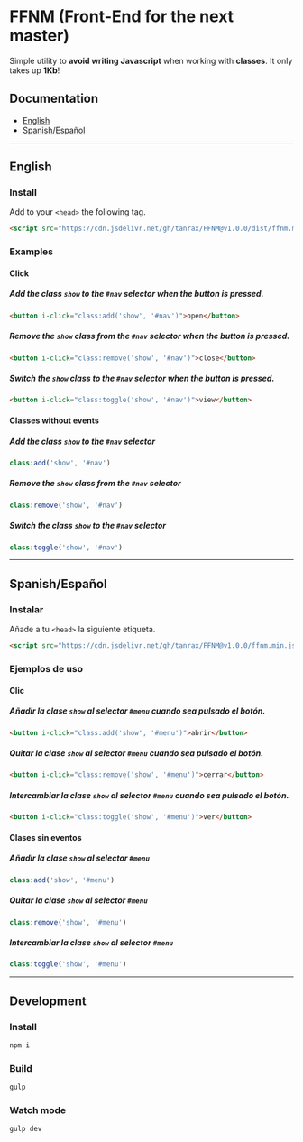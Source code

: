 # FFNM (Front-End for the next master)

Simple utility to **avoid writing Javascript** when working with **classes**. It only takes up **1Kb**!

## Documentation

- [English](#user-content-english)
- [Spanish/Español](#user-content-spanishespañol)

---

## English

### Install

Add to your `<head>` the following tag.

```html
<script src="https://cdn.jsdelivr.net/gh/tanrax/FFNM@v1.0.0/dist/ffnm.min.js"></script>
```

### Examples

#### Click

##### Add the class `show` to the `#nav` selector when the button is pressed.

```html
<button i-click="class:add('show', '#nav')">open</button>
```

##### Remove the `show` class from the `#nav` selector when the button is pressed.

```html
<button i-click="class:remove('show', '#nav')">close</button>
```

##### Switch the `show` class to the `#nav` selector when the button is pressed.

```html
<button i-click="class:toggle('show', '#nav')">view</button>
```

#### Classes without events

##### Add the class `show` to the `#nav` selector

```javascript
class:add('show', '#nav')
```

##### Remove the `show` class from the `#nav` selector

```javascript
class:remove('show', '#nav')
```

##### Switch the class `show` to the `#nav` selector

```javascript
class:toggle('show', '#nav')
```

---

## Spanish/Español

### Instalar

Añade a tu `<head>` la siguiente etiqueta.

```html
<script src="https://cdn.jsdelivr.net/gh/tanrax/FFNM@v1.0.0/ffnm.min.js"></script>
```

### Ejemplos de uso

#### Clic

##### Añadir la clase `show` al selector `#menu` cuando sea pulsado el botón.

```html
<button i-click="class:add('show', '#menu')">abrir</button>
```

##### Quitar la clase `show` al selector `#menu` cuando sea pulsado el botón.

```html
<button i-click="class:remove('show', '#menu')">cerrar</button>
```

##### Intercambiar la clase `show` al selector `#menu` cuando sea pulsado el botón.

```html
<button i-click="class:toggle('show', '#menu')">ver</button>
```

#### Clases sin eventos

##### Añadir la clase `show` al selector `#menu`

```javascript
class:add('show', '#menu')
```

##### Quitar la clase `show` al selector `#menu`

```javascript
class:remove('show', '#menu')
```

##### Intercambiar la clase `show` al selector `#menu`

```javascript
class:toggle('show', '#menu')
```
---

## Development

### Install

```javascript
npm i
```

### Build

```javascript
gulp
```

### Watch mode

```javascript
gulp dev
```
